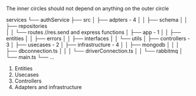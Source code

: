 The inner circles should not depend on anything on the outer circle

services
└── authService
    ├── src
    │   ├── adpters - 4
    │   │   ├── schema
    │   │   ├── repositories  
    │   │   └── routes //res.send and express functions
    │   ├── app - 1
    │   │   ├── entities 
    │   │   ├── errors
    │   │   ├── interfaces
    │   │   └── utils
    │   ├── controllers - 3
    │   ├── usecases - 2
    │   ├── infrastructure - 4
    │   │   ├── mongodb
    │   │   │   ├── dbconnection.ts
    │   │   │   └── driverConnection.ts
    │   │   └── rabbitmq
    │   └── main.ts
    └── ...

1. Entities
2. Usecases
3. Controllers
4. Adapters and infrastructure



<!-- services
└── authService
    ├── src
    │   ├── adpters
    │   │   ├── database
    │   │   │   └── mongoose
    │   │   ├── controllers
    │   │   ├── middlewares
    │   │   └── routes
    │   ├── app
    │   │   ├── entities
    │   │   ├── errors
    │   │   ├── interfaces
    │   │   ├── usecases
    │   │   └── utils
    │   ├── infrastructure - 4
    │   │   ├── mongodb
    │   │   └── rabbitmq
    │   └── main.ts
    └── ... -->